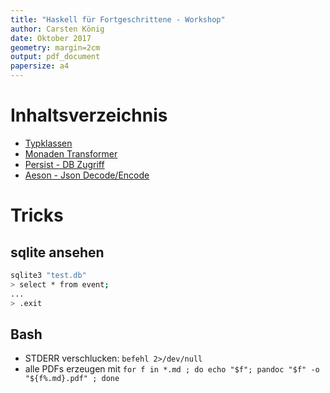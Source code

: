 ```yaml
---
title: "Haskell für Fortgeschrittene - Workshop"
author: Carsten König
date: Oktober 2017
geometry: margin=2cm
output: pdf_document
papersize: a4
---
```


# Inhaltsverzeichnis

- [Typklassen](Typklassen.md)
- [Monaden Transformer](MonadTrans.md)
- [Persist - DB Zugriff](Persist.md)
- [Aeson - Json Decode/Encode](Aeson.md)


# Tricks

## sqlite ansehen
```bash
sqlite3 "test.db"
> select * from event;
...
> .exit
```

## Bash

- STDERR verschlucken: `befehl 2>/dev/null`
- alle PDFs erzeugen mit `for f in *.md ; do echo "$f"; pandoc "$f" -o "${f%.md}.pdf" ; done`

